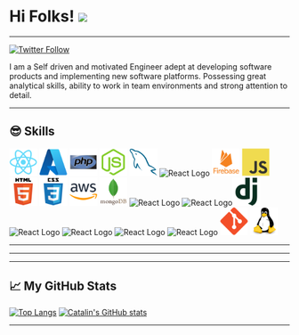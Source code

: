 <h1> Hi Folks! <img src="https://raw.githubusercontent.com/MartinHeinz/MartinHeinz/master/wave.gif" width="30px"></h1>

---
[![Twitter Follow](https://img.shields.io/twitter/follow/Shashmallibhat?label=Follow%20me%20on%20Twitter&style=social)](https://twitter.com/Shashmallibhat)



I am a Self driven and motivated Engineer adept at developing software products and
implementing new software platforms. Possessing great analytical skills, ability to work in team environments and strong attention to detail.


---
<h2>😎 Skills</h2>

<img src ="https://github.com/devicons/devicon/blob/master/icons/react/react-original.svg" alt = "React Logo" width ="50" height ="50"/> <img src ="https://github.com/devicons/devicon/blob/master/icons/azure/azure-original.svg" alt = "React Logo" width ="50" height ="50"/>  <img src ="https://github.com/devicons/devicon/blob/master/icons/php/php-original.svg" alt = "React Logo" width ="50" height ="50"/>   <img src ="https://github.com/devicons/devicon/blob/master/icons/nodejs/nodejs-original.svg" alt = "React Logo" width ="50" height ="50"/>    <img src ="https://github.com/devicons/devicon/blob/master/icons/mysql/mysql-original.svg" alt = "React Logo" width ="50" height ="50"/>   <img src="https://cdn.worldvectorlogo.com/logos/next-1.svg" alt = "React Logo" width ="50" height ="50"/>      <img src ="https://github.com/devicons/devicon/blob/master/icons/firebase/firebase-plain-wordmark.svg" alt = "React Logo" width ="50" height ="50"/>     <img src ="https://github.com/devicons/devicon/blob/master/icons/javascript/javascript-original.svg" alt = "React Logo" width ="50" height ="50"/>  <img src ="https://github.com/devicons/devicon/blob/master/icons/html5/html5-original-wordmark.svg" alt = "React Logo" width ="50" height ="50"/>  <img src ="https://github.com/devicons/devicon/blob/master/icons/css3/css3-original-wordmark.svg" alt = "React Logo" width ="50" height ="50"/>   <img src ="https://github.com/devicons/devicon/blob/master/icons/amazonwebservices/amazonwebservices-original-wordmark.svg" alt = "React Logo" width ="50" height ="50"/>     <img src ="https://github.com/devicons/devicon/blob/master/icons/mongodb/mongodb-original-wordmark.svg" alt = "React Logo" width ="50" height ="50"/> <img src ="https://cdn.worldvectorlogo.com/logos/express-109.svg" alt = "React Logo" width ="50" height ="50"/> <img src ="https://cdn.worldvectorlogo.com/logos/microsoft-azure-3.svg" alt = "React Logo" width ="50" height ="50"/><img src ="https://github.com/devicons/devicon/blob/master/icons/django/django-plain.svg" alt = "React Logo" width ="50" height ="50"/> <img src ="https://cdn.worldvectorlogo.com/logos/bootstrap-4.svg" alt = "React Logo" width ="50" height ="50"/> <img src ="https://cdn.worldvectorlogo.com/logos/sass-1.svg" alt = "React Logo" width ="50" height ="50"/> <img src ="https://cdn.worldvectorlogo.com/logos/c.svg" alt = "React Logo" width ="50" height ="50"/> <img src ="https://cdn.worldvectorlogo.com/logos/docker.svg" alt = "React Logo" width ="50" height ="50"/> <img src ="https://github.com/devicons/devicon/blob/master/icons/git/git-original.svg" alt = "React Logo" width ="50" height ="50"/> <img src ="https://github.com/devicons/devicon/blob/master/icons/linux/linux-original.svg" alt = "React Logo" width ="50" height ="50"/>

---




---

---

## &#x1f4c8; My GitHub Stats

[![Top Langs](https://github-readme-stats.vercel.app/api/top-langs/?username=Shashankmallibhat&theme=radical)](https://github.com/Shashankmallibhat)
[![Catalin's GitHub stats](https://github-readme-stats.vercel.app/api?username=Shashankmallibhat&theme=radical)](https://github.com/Shashankmallibhat)




---
<!-- [![Readme Card](https://github-readme-stats.vercel.app/api/pin/?username=Shashankmallibhat&repo=mytwitter)](https://github.com/Ranaviveksingh/mytwitter) [![Readme Card](https://github-readme-stats.vercel.app/api/pin/?username=Ranaviveksingh&repo=JamstackProject)](https://github.com/Ranaviveksingh/mytwitter)[![Readme Card](https://github-readme-stats.vercel.app/api/pin/?username=Ranaviveksingh&repo=add-to-cart)](https://github.com/Ranaviveksingh/add-to-cart)  [![Readme Card](https://github-readme-stats.vercel.app/api/pin/?username=Ranaviveksingh&repo=webphp )](https://github.com/Ranaviveksingh/webphp)      [![Readme Card](https://github-readme-stats.vercel.app/api/pin/?username=Ranaviveksingh&repo=calculator )](https://github.com/Ranaviveksingh/calculator)     [![Readme Card](https://github-readme-stats.vercel.app/api/pin/?username=Ranaviveksingh&repo=ruby-toy-app )](https://github.com/Ranaviveksingh/cruby-toy-app) -->
<!--

Here are some ideas to get you started:

- 🔭 I’m currently working on ...
- 🌱 I’m currently learning ...
- 👯 I’m looking to collaborate on ...
- 🤔 I’m looking for help with ...
- 💬 Ask me about ...
- 📫 How to reach me: ...
- 😄 Pronouns: ...
- ⚡ Fun fact: ...
-->
